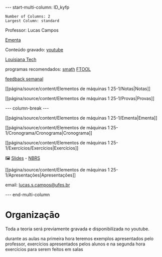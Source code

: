 
--- start-multi-column: ID_kyfp
```column-settings
Number of Columns: 2
Largest Column: standard
```
Professor: Lucas Campos

[Ementa](https://1drv.ms/b/s!AmfyGvdmTYonhKZZbfBC-gAtSkYrHA?e=Afadka)

Conteúdo gravado: [youtube](https://youtube.com/playlist?list=PLajnQa6HBzELHOosSuOVeE1JSu8d5CeiG)

[Louisiana Tech](https://www.youtube.com/playlist?list=PL1IHA35xY5H5KqySx6n09jaJLUukbvJvB)

programas recomendados: [smath](https://en.smath.com/view/SMathStudio/summary) [FTOOL](https://www.ftool.com.br/Ftool/)

[feedback semanal](https://forms.gle/kDwpoRV5BVLhTDEr5)

[[página/source/content/Elementos de máquinas 1 25-1/Notas|Notas]]

[[página/source/content/Elementos de máquinas 1 25-1/Provas|Provas]]




--- column-break ---


[[página/source/content/Elementos de máquinas 1 25-1/Ementa|Ementa]]

[[página/source/content/Elementos de máquinas 1 25-1/Cronograma/Cronograma|Cronograma]]

[[página/source/content/Elementos de máquinas 1 25-1/Exercícios/Exercícios|Exercícios]]

🖼️ [Slides](https://1drv.ms/f/s!AmfyGvdmTYongt4a41awOj_6c2K0rQ?e=MNJhwP) - [NBRS](https://1drv.ms/f/s!AmfyGvdmTYongtlQFLjwsdLKK6518Q?e=CgSGyq)

  

[[página/source/content/Elementos de máquinas 1 25-1/Apresentações|Apresentações]]

email: lucas.s.campos@ufes.br


--- end-multi-column




# Organização

Toda a teoria será previamente gravada e disponibilizada no youtube.

durante as aulas na primeira hora teremos exemplos apresentados pelo professor, exercícios apresentados pelos alunos e na segunda hora exercícios para serem feitos em salas


